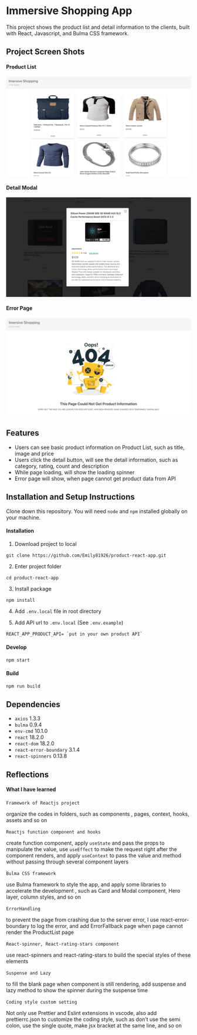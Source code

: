 # Immersive Shopping App

This project shows the product list and detail information to the clients, built with React, Javascript, and Bulma CSS framework.

## Project Screen Shots

#### Product List

![image](https://github.com/Emily81926/product-react-app/blob/ebc749a2cdc3fceb2d492791344675643f5c68e7/src/assets/productList.png)

#### Detail Modal

![image](https://github.com/Emily81926/product-react-app/blob/ebc749a2cdc3fceb2d492791344675643f5c68e7/src/assets/detailModal.png)

#### Error Page

![image](https://github.com/Emily81926/product-react-app/blob/ebc749a2cdc3fceb2d492791344675643f5c68e7/src/assets/errorPage.png)

## Features
- Users can see basic product information on Product List, such as title, image and price
- Users click the detail button, will see the detail information, such as category, rating, count and description
- While page loading, will show the loading spinner
- Error page will show, when page cannot get product data from API

## Installation and Setup Instructions
Clone down this repository. You will need `node` and `npm` installed globally on your machine.

#### Installation
1. Download project to local
```
git clone https://github.com/Emily81926/product-react-app.git
```
2. Enter project folder
```
cd product-react-app
```
3. Install package
```
npm install
```
4. Add `.env.local` file in root directory

5. Add API url to `.env.local` (See `.env.example`)
```
REACT_APP_PRODUCT_API= `put in your own product API`
```

#### Develop
```
npm start
```

#### Build
```
npm run build
```

## Dependencies

- `axios`  1.3.3 
- `bulma` 0.9.4
- `env-cmd` 10.1.0
- `react` 18.2.0
- `react-dom` 18.2.0
- `react-error-boundary` 3.1.4
- `react-spinners` 0.13.8

## Reflections

#### What I have learned

 `Framework of Reactjs project`

organize the codes in folders, such as components , pages, context, hooks, assets and so on

`Reactjs function component and hooks`

create function component, apply `useState` and pass the props to manipulate the value, use `useEffect` to make the request right after the component renders, and apply `useContext` to pass the value and method without passing through several component layers

`Bulma CSS framework`

use Bulma framework to style the app, and apply some libraries to accelerate the development , such as Card and Modal component, Hero layer, column styles, and so on

`ErrorHandling`

to prevent the page from crashing due to the server error, I use react-error-boundary to log the error, and add ErrorFallback page when page cannot render the ProductList page

`React-spinner, React-rating-stars component`

use react-spinners and react-rating-stars to build the special styles of these elements

`Suspense and Lazy`

to fill the blank page when component is still rendering, add suspense and lazy method to show the spinner during the suspense time

`Coding style custom setting`

Not only use Prettier and Eslint extensions in vscode, also add prettierrc.json to customize the coding style, such as don’t use the semi colon, use the single quote, make jsx bracket at the same line, and so on
